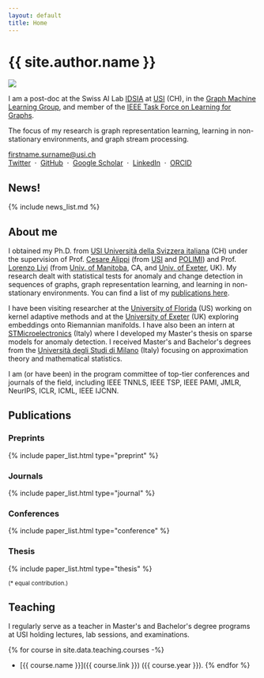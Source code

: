```yaml
---
layout: default
title: Home
---
```


<h1 class="landing-title">{{ site.author.name }}</h1>
<div class="profile-container">
  <img src="{{ site.baseurl }}/images/zambon_d.jpg" class="profile-floated"/>
  <p class="profile-text">
    I am a post-doc at the Swiss AI Lab <a href="https://idsia.ch">IDSIA</a> at <a href="https://usi.ch">USI</a> (CH), in the <a href="https://gmlg.ch">Graph Machine Learning Group</a>, and member of the <a href="https://www.learning4graphs.org">IEEE Task Force on Learning for Graphs</a>.
  </p>
  <p class="profile-text">
    The focus of my research is graph representation learning, learning in non-stationary environments, and graph stream processing.
  </p>
  <p class="profile-text">
    <a href="mailto:firstname.surname@usi.ch"><i class="fa fa-envelope"></i> firstname.surname@usi.ch</a>
  <br/>
    <a href="https://twitter.com/{{ site.author.twitter }}"><i class="fa fa-twitter"></i> Twitter</a>
    &nbsp;&middot;&nbsp;
    <a href="https://github.com/{{ site.author.github }}"><i class="fa fa-github"></i> GitHub</a>
    &nbsp;&middot;&nbsp;
    <a href="https://scholar.google.ch/citations?user={{ site.author.google_scholar }}"><i class="ai ai-google-scholar"></i> Google Scholar</a>
    &nbsp;&middot;&nbsp;
    <a href="https://www.linkedin.com/in/{{ site.author.linkedin }}"><i class="fa fa-linkedin"></i> LinkedIn</a>
    &nbsp;&middot;&nbsp;
    <a href="https://orcid.org/{{ site.author.orcid }}"><i class="ai ai-orcid"></i> ORCID</a>
  </p>
  <div class="profile-clear"></div>
</div>


## News!

{% include news_list.md %}


## About me


I obtained my Ph.D. <i class="fa fa-graduation-cap"></i> from [USI Università della Svizzera italiana](http://inf.usi.ch) (CH) under the supervision of Prof. [Cesare Alippi](https://alippi.faculty.polimi.it/) (from [USI](http://inf.usi.ch) and [POLIMI](https://www.deib.polimi.it/eng/home-page)) and Prof. [Lorenzo Livi](https://sites.google.com/site/lorenzlivi/) (from [Univ. of Manitoba](https://sci.umanitoba.ca/cs/), CA, and [Univ. of Exeter](http://emps.exeter.ac.uk/), UK).
My research dealt with statistical tests for anomaly and change detection in sequences of graphs, graph representation learning, and learning in non-stationary environments. You can find a list of my [publications here](#publications).

I have been visiting researcher at the [University of Florida](http://www.cnel.ufl.edu/) (US) working on kernel adaptive methods and at the [University of Exeter](http://emps.exeter.ac.uk/) (UK) exploring embeddings onto Riemannian manifolds. I have also been an intern at [STMicroelectronics](https://www.st.com) (Italy) where I developed my Master's thesis on sparse models for anomaly detection. 
I received Master's and Bachelor's degrees from the [Università degli Studi di Milano](http://www.matematica.unimi.it/ecm/home) (Italy) focusing on approximation theory and mathematical statistics.

I am (or have been) in the program committee of top-tier conferences and journals of the field, including IEEE TNNLS, IEEE TSP, IEEE PAMI, JMLR, NeurIPS, ICLR, ICML, IEEE IJCNN.


## Publications

### Preprints

{% include paper_list.html type="preprint" %}

### Journals

{% include paper_list.html type="journal" %}

### Conferences

{% include paper_list.html type="conference" %}

### Thesis

{% include paper_list.html type="thesis" %}

<small>(\* equal contribution.)</small>


## Teaching 

I regularly serve as a teacher in Master's and Bachelor's degree programs at USI holding lectures, lab sessions, and examinations.   

{% for course in site.data.teaching.courses -%}
- [{{ course.name }}]({{ course.link }}) ({{ course.year }}). 
{% endfor %}

